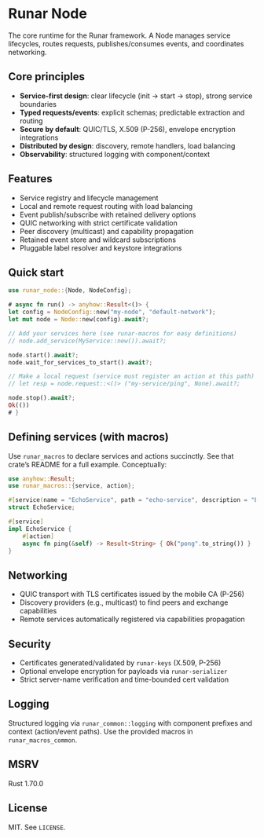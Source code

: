 Runar Node
==========

The core runtime for the Runar framework. A Node manages service lifecycles,
routes requests, publishes/consumes events, and coordinates networking.

Core principles
---------------

- **Service-first design**: clear lifecycle (init → start → stop), strong service boundaries
- **Typed requests/events**: explicit schemas; predictable extraction and routing
- **Secure by default**: QUIC/TLS, X.509 (P-256), envelope encryption integrations
- **Distributed by design**: discovery, remote handlers, load balancing
- **Observability**: structured logging with component/context

Features
--------

- Service registry and lifecycle management
- Local and remote request routing with load balancing
- Event publish/subscribe with retained delivery options
- QUIC networking with strict certificate validation
- Peer discovery (multicast) and capability propagation
- Retained event store and wildcard subscriptions
- Pluggable label resolver and keystore integrations

Quick start
-----------

```rust
use runar_node::{Node, NodeConfig};

# async fn run() -> anyhow::Result<()> {
let config = NodeConfig::new("my-node", "default-network");
let mut node = Node::new(config).await?;

// Add your services here (see runar-macros for easy definitions)
// node.add_service(MyService::new()).await?;

node.start().await?;
node.wait_for_services_to_start().await?;

// Make a local request (service must register an action at this path)
// let resp = node.request::<()> ("my-service/ping", None).await?;

node.stop().await?;
Ok(())
# }
```

Defining services (with macros)
-------------------------------

Use `runar_macros` to declare services and actions succinctly. See that crate’s
README for a full example. Conceptually:

```rust
use anyhow::Result;
use runar_macros::{service, action};

#[service(name = "EchoService", path = "echo-service", description = "Echo", version = "1.0.0")]
struct EchoService;

#[service]
impl EchoService {
    #[action]
    async fn ping(&self) -> Result<String> { Ok("pong".to_string()) }
}
```

Networking
----------

- QUIC transport with TLS certificates issued by the mobile CA (P-256)
- Discovery providers (e.g., multicast) to find peers and exchange capabilities
- Remote services automatically registered via capabilities propagation

Security
--------

- Certificates generated/validated by `runar-keys` (X.509, P-256)
- Optional envelope encryption for payloads via `runar-serializer`
- Strict server-name verification and time-bounded cert validation

Logging
-------

Structured logging via `runar_common::logging` with component prefixes and
context (action/event paths). Use the provided macros in `runar_macros_common`.

MSRV
----

Rust 1.70.0

License
-------

MIT. See `LICENSE`.


